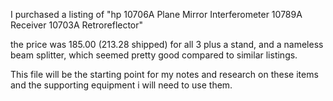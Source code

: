 
I purchased a listing of "hp 10706A Plane Mirror Interferometer 10789A Receiver 10703A Retroreflector"

the price was 185.00 (213.28 shipped) for all 3 plus a stand, and a nameless beam splitter, which seemed pretty good compared to similar listings.

This file will be the starting point for my notes and research on these items and the supporting equipment i will need to use them.





